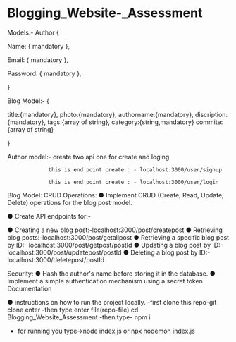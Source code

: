 # Blogging_Website-_Assessment

 Models:-
 Author
{

 Name: { mandatory },
 
 Email: { mandatory },
 
 Password: { mandatory },
 
}

Blog Model:-
{

 title:{mandatory},
 photo:{mandatory},
 authorname:{mandatory},
 discription:{mandatory},
 tags:{array of string},
 category:{string,mandatory}
 commite:{array of string}
 
}

Author model:-
                  create two api one for create and loging
                  
                 this is end point create : - localhost:3000/user/signup
               
                 this is end point create : - localhost:3000/user/login


Blog Model:
CRUD Operations:
● Implement CRUD (Create, Read, Update, Delete) operations for the blog
post model.


● Create API endpoints for:-

● Creating a new blog post:-localhost:3000/post/createpost
● Retrieving blog posts:-localhost:3000/post/getallpost
● Retrieving a specific blog post by ID:- localhost:3000/post/getpost/postId
● Updating a blog post by ID:-localhost:3000/post/updatepost/postId
● Deleting a blog post by ID:-localhost:3000/deletepost/postId


Security:
● Hash the author's name before storing it in the database.
● Implement a simple authentication mechanism using a secret token.
Documentation

● instructions on how to run the project locally.
 -first clone this repo-git clone <repo-link> enter
 -then type enter file(repo-file) cd Blogging_Website_Assessment
 -then type- npm i 
 - for running you type->node index.js or npx nodemon index.js 
 

 


